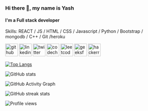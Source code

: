 ### Hi there 👋, my name is Yash
#### I'm a Full stack developer

Skills: REACT / JS / HTML / CSS / Javascript / Python / Bootstrap / mongodb / C++ / Git /heroku



[<img src='https://cdn.jsdelivr.net/npm/simple-icons@3.0.1/icons/github.svg' alt='github' height='40'>](https://github.com/11yashpratapsingh)  [<img src='https://cdn.jsdelivr.net/npm/simple-icons@3.0.1/icons/linkedin.svg' alt='linkedin' height='40'>](https://www.linkedin.com/in/https://www.linkedin.com/in/yash-pratap-singh-634936182//)  [<img src='https://cdn.jsdelivr.net/npm/simple-icons@3.0.1/icons/twitter.svg' alt='twitter' height='40'>](https://twitter.com/@yashu_shubhu)  [<img src='https://cdn.jsdelivr.net/npm/simple-icons@3.0.1/icons/codechef.svg' alt='codechef' height='40'>](https://www.codechef.com/users/yashpratap11)  [<img src='https://cdn.jsdelivr.net/npm/simple-icons@3.0.1/icons/leetcode.svg' alt='leetcode' height='40'>](https://leetcode.com/yashpratapsingh11/)  [<img src='https://cdn.jsdelivr.net/npm/simple-icons@3.0.1/icons/geeksforgeeks.svg' alt='geeksforgeeks' height='40'>](https://auth.geeksforgeeks.org/user/yashpratap11/practice)  [<img src='https://cdn.jsdelivr.net/npm/simple-icons@3.0.1/icons/hackerrank.svg' alt='hackerrank' height='40'>](https://www.hackerrank.com/yashpratap11)  

[![Top Langs](https://github-readme-stats.vercel.app/api/top-langs/?username=11yashpratapsingh)](https://github.com/anuraghazra/github-readme-stats)

![GitHub stats](https://github-readme-stats.vercel.app/api?username=11yashpratapsingh&show_icons=true)  

![GitHub Activity Graph](https://activity-graph.herokuapp.com/graph?username=11yashpratapsingh)  

![GitHub streak stats](https://github-readme-streak-stats.herokuapp.com/?user=11yashpratapsingh)  

![Profile views](https://gpvc.arturio.dev/11yashpratapsingh)  
